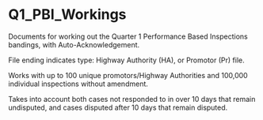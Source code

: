 # Q1_PBI_Workings
Documents for working out the Quarter 1 Performance Based Inspections bandings, with Auto-Acknowledgement.

File ending indicates type: Highway Authority (HA), or Promotor (Pr) file.

Works with up to 100 unique promotors/Highway Authorities and 100,000 individual inspections without amendment.

Takes into account both cases not responded to in over 10 days that remain undisputed, and cases disputed after 10 days that remain disputed.
